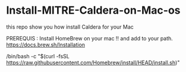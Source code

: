 # Install-MITRE-Caldera-on-Mac-os
this repo show you how install Caldera for your Mac


PREREQUIS : Install HomeBrew on your mac !! and add to your path. 
https://docs.brew.sh/Installation

/bin/bash -c "$(curl -fsSL https://raw.githubusercontent.com/Homebrew/install/HEAD/install.sh)"